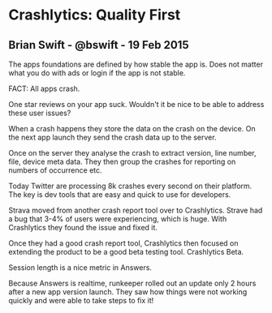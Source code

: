 # Crashlytics: Quality First

## Brian Swift - @bswift - 19 Feb 2015

The apps foundations are defined by how stable the app is.
Does not matter what you do with ads or login if the app is not stable.

FACT: All apps crash.

One star reviews on your app suck. Wouldn't it be nice to be able to address these user issues?

When a crash happens they store the data on the crash on the device. On the next app launch they send the crash data up to the server.

Once on the server they analyse the crash to extract version, line number, file, device meta data. They then group the crashes for reporting on numbers of occurrence etc.

Today Twitter are processing 8k crashes every second on their platform.
The key is dev tools that are easy and quick to use for developers.

Strava moved from another crash report tool over to Crashlytics.
Strave had a bug that 3-4% of users were experiencing, which is huge. With Crashlytics they found the issue and fixed it.


Once they had a good crash report tool, Crashlytics then focused on extending the product to be a good beta testing tool. Crashlytics Beta.

Session length is a nice metric in Answers.

Because Answers is realtime, runkeeper rolled out an update only 2 hours after a new app version launch. They saw how things were not working quickly and were able to take steps to fix it!

